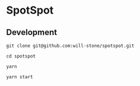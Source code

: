 # SpotSpot

## Development

`git clone git@github.com:will-stone/spotspot.git`

`cd spotspot`

`yarn`

`yarn start`